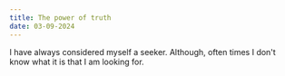 ```yaml
---
title: The power of truth
date: 03-09-2024
---
```


I have always considered myself a seeker. Although, often times I don't know what it is that I am looking for. 